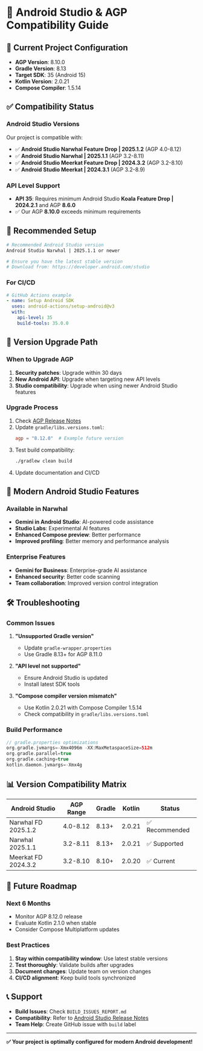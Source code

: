 # 🔧 Android Studio & AGP Compatibility Guide

## 📱 Current Project Configuration

- **AGP Version**: 8.10.0
- **Gradle Version**: 8.13
- **Target SDK**: 35 (Android 15)
- **Kotlin Version**: 2.0.21
- **Compose Compiler**: 1.5.14

## ✅ Compatibility Status

### Android Studio Versions
Our project is compatible with:
- ✅ **Android Studio Narwhal Feature Drop | 2025.1.2** (AGP 4.0-8.12)
- ✅ **Android Studio Narwhal | 2025.1.1** (AGP 3.2-8.11)
- ✅ **Android Studio Meerkat Feature Drop | 2024.3.2** (AGP 3.2-8.10)
- ✅ **Android Studio Meerkat | 2024.3.1** (AGP 3.2-8.9)

### API Level Support
- **API 35**: Requires minimum Android Studio **Koala Feature Drop | 2024.2.1** and AGP **8.6.0**
- ✅ Our AGP **8.10.0** exceeds minimum requirements

## 🚀 Recommended Setup

```bash
# Recommended Android Studio version
Android Studio Narwhal | 2025.1.1 or newer

# Ensure you have the latest stable version
# Download from: https://developer.android.com/studio
```

### For CI/CD

```yaml
# GitHub Actions example
- name: Setup Android SDK
  uses: android-actions/setup-android@v3
  with:
    api-level: 35
    build-tools: 35.0.0
```

## 🔄 Version Upgrade Path

### When to Upgrade AGP

1. **Security patches**: Upgrade within 30 days
2. **New Android API**: Upgrade when targeting new API levels
3. **Studio compatibility**: Upgrade when using newer Android Studio features

### Upgrade Process

1. Check [AGP Release Notes](https://developer.android.com/studio/releases/gradle-plugin)
2. Update `gradle/libs.versions.toml`:
   ```toml
   agp = "8.12.0"  # Example future version
   ```
3. Test build compatibility:
   ```bash
   ./gradlew clean build
   ```
4. Update documentation and CI/CD

## 🎯 Modern Android Studio Features

### Available in Narwhal

- **Gemini in Android Studio**: AI-powered code assistance
- **Studio Labs**: Experimental AI features
- **Enhanced Compose preview**: Better performance
- **Improved profiling**: Better memory and performance analysis

### Enterprise Features

- **Gemini for Business**: Enterprise-grade AI assistance
- **Enhanced security**: Better code scanning
- **Team collaboration**: Improved version control integration

## 🛠️ Troubleshooting

### Common Issues

1. **"Unsupported Gradle version"**
    - Update `gradle-wrapper.properties`
    - Use Gradle 8.13+ for AGP 8.11.0

2. **"API level not supported"**
    - Ensure Android Studio is updated
    - Install latest SDK tools

3. **"Compose compiler version mismatch"**
    - Use Kotlin 2.0.21 with Compose Compiler 1.5.14
    - Check compatibility in `gradle/libs.versions.toml`

### Build Performance

```kotlin
// gradle.properties optimizations
org.gradle.jvmargs=-Xmx4096m -XX:MaxMetaspaceSize=512m
org.gradle.parallel=true
org.gradle.caching=true
kotlin.daemon.jvmargs=-Xmx4g
```

## 📊 Version Compatibility Matrix

| Android Studio      | AGP Range | Gradle | Kotlin | Status        |
|---------------------|-----------|--------|--------|---------------|
| Narwhal FD 2025.1.2 | 4.0-8.12  | 8.13+  | 2.0.21 | ✅ Recommended |
| Narwhal 2025.1.1    | 3.2-8.11  | 8.13+  | 2.0.21 | ✅ Supported   |
| Meerkat FD 2024.3.2 | 3.2-8.10  | 8.10+  | 2.0.20 | ✅ Current     |

## 🔮 Future Roadmap

### Next 6 Months

- Monitor AGP 8.12.0 release
- Evaluate Kotlin 2.1.0 when stable
- Consider Compose Multiplatform updates

### Best Practices

1. **Stay within compatibility window**: Use latest stable versions
2. **Test thoroughly**: Validate builds after upgrades
3. **Document changes**: Update team on version changes
4. **CI/CD alignment**: Keep build tools synchronized

## 📞 Support

- **Build Issues**: Check `BUILD_ISSUES_REPORT.md`
- **Compatibility**: Refer
  to [Android Studio Release Notes](https://developer.android.com/studio/releases)
- **Team Help**: Create GitHub issue with `build` label

---

**✅ Your project is optimally configured for modern Android development!**
